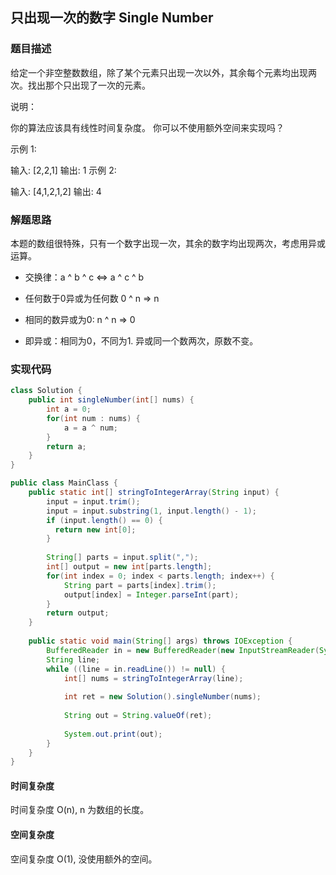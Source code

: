 ## 只出现一次的数字 Single Number

### 题目描述

给定一个非空整数数组，除了某个元素只出现一次以外，其余每个元素均出现两次。找出那个只出现了一次的元素。

说明：

你的算法应该具有线性时间复杂度。 你可以不使用额外空间来实现吗？

示例 1:

输入: [2,2,1]
输出: 1
示例 2:

输入: [4,1,2,1,2]
输出: 4

### 解题思路

本题的数组很特殊，只有一个数字出现一次，其余的数字均出现两次，考虑用异或运算。

* 交换律：a ^ b ^ c <=> a ^ c ^ b

* 任何数于0异或为任何数 0 ^ n => n

* 相同的数异或为0: n ^ n => 0

* 即异或：相同为0，不同为1. 异或同一个数两次，原数不变。

### 实现代码

```java
class Solution {
    public int singleNumber(int[] nums) {
        int a = 0;
        for(int num : nums) {
            a = a ^ num;
        }
        return a;
    }
}

public class MainClass {
    public static int[] stringToIntegerArray(String input) {
        input = input.trim();
        input = input.substring(1, input.length() - 1);
        if (input.length() == 0) {
          return new int[0];
        }
    
        String[] parts = input.split(",");
        int[] output = new int[parts.length];
        for(int index = 0; index < parts.length; index++) {
            String part = parts[index].trim();
            output[index] = Integer.parseInt(part);
        }
        return output;
    }
    
    public static void main(String[] args) throws IOException {
        BufferedReader in = new BufferedReader(new InputStreamReader(System.in));
        String line;
        while ((line = in.readLine()) != null) {
            int[] nums = stringToIntegerArray(line);
            
            int ret = new Solution().singleNumber(nums);
            
            String out = String.valueOf(ret);
            
            System.out.print(out);
        }
    }
}
```

#### 时间复杂度

时间复杂度 O(n), n 为数组的长度。

#### 空间复杂度

空间复杂度 O(1), 没使用额外的空间。
